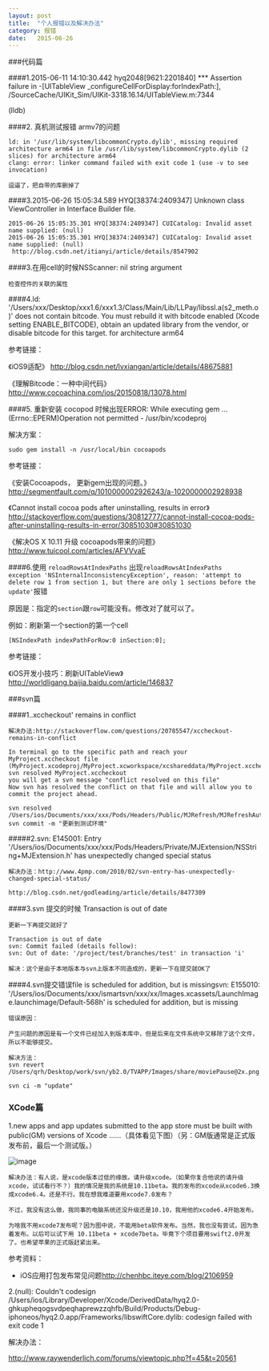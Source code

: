 ```yaml
---
layout: post
title:  "个人报错以及解决办法"
category: 报错
date:   2015-06-26
---
```


###代码篇

####1.2015-06-11 14:10:30.442 hyq2048[9621:2201840] *** Assertion failure in -[UITableView _configureCellForDisplay:forIndexPath:], /SourceCache/UIKit_Sim/UIKit-3318.16.14/UITableView.m:7344

(lldb) 

####2. 真机测试报错 armv7的问题   

```
ld: in '/usr/lib/system/libcommonCrypto.dylib', missing required architecture arm64 in file /usr/lib/system/libcommonCrypto.dylib (2 slices) for architecture arm64
clang: error: linker command failed with exit code 1 (use -v to see invocation)

逗逼了，把自带的库删掉了
```
####3.2015-06-26 15:05:34.589 HYQ[38374:2409347] Unknown class ViewController in Interface Builder file.

```
2015-06-26 15:05:35.301 HYQ[38374:2409347] CUICatalog: Invalid asset name supplied: (null)
2015-06-26 15:05:35.301 HYQ[38374:2409347] CUICatalog: Invalid asset name supplied: (null)
 http://blog.csdn.net/itianyi/article/details/8547902
 ```
####3.在用cell的时候NSScanner: nil string argument  
 
 ```
检查控件的关联的属性
 ```

####4.ld: '/Users/xxx/Desktop/xxx1.6/xxx1.3/Class/Main/Lib/LLPay/libssl.a(s2_meth.o)' does not contain bitcode. You must rebuild it with bitcode enabled (Xcode setting ENABLE_BITCODE), obtain an updated library from the vendor, or disable bitcode for this target. for architecture arm64

参考链接：

《iOS9适配》 <http://blog.csdn.net/lvxiangan/article/details/48675881>

《理解Bitcode：一种中间代码》<http://www.cocoachina.com/ios/20150818/13078.html>

####5. 重新安装 cocopod 时候出现ERROR:  While executing gem ... (Errno::EPERM)Operation not permitted - /usr/bin/xcodeproj


解决方案：

```
sudo gem install -n /usr/local/bin cocoapods
```
参考链接：

《安装Cocoapods， 更新gem出现的问题。》<http://segmentfault.com/q/1010000002926243/a-1020000002928938>

《Cannot install cocoa pods after uninstalling, results in error》<http://stackoverflow.com/questions/30812777/cannot-install-cocoa-pods-after-uninstalling-results-in-error/30851030#30851030>

《解决OS X 10.11 升级 cocoapods带来的问题》 <http://www.tuicool.com/articles/AFVVvaE>
 
####6.使用 `reloadRowsAtIndexPaths` 出现`reloadRowsAtIndexPaths  exception 'NSInternalInconsistencyException', reason: 'attempt to delete row 1 from section 1, but there are only 1 sections before the update'`报错

原因是：指定的`section`跟`row`可能没有。修改对了就可以了。

例如：刷新第一个section的第一个cell

```
[NSIndexPath indexPathForRow:0 inSection:0]; 
```

参考链接：

《iOS开发小技巧：刷新UITableView》<http://worldligang.baijia.baidu.com/article/146837>
 
###svn篇

####1..xccheckout' remains in conflict

```
解决办法:http://stackoverflow.com/questions/20785547/xccheckout-remains-in-conflict

In terminal go to the specific path and reach your MyProject.xccheckout file (MyProject.xcodeproj/MyProject.xcworkspace/xcshareddata/MyProject.xccheckout)
svn resolved MyProject.xccheckout
you will get a svn message "conflict resolved on this file"
Now svn has resolved the conflict on that file and will allow you to commit the project ahead.

svn resolved /Users/ios/Documents/xxx/xxx/Pods/Headers/Public/MJRefresh/MJRefreshAutoStateFooter.h
svn commit -m "更新到测试环境"
```

#####2.svn: E145001: Entry '/Users/ios/Documents/xxx/xxx/Pods/Headers/Private/MJExtension/NSString+MJExtension.h' has unexpectedly changed special status

```
解决办法：http://www.4pmp.com/2010/02/svn-entry-has-unexpectedly-changed-special-status/

http://blog.csdn.net/godleading/article/details/8477309
````

####3.svn 提交的时候 Transaction is out of date

```
更新一下再提交就好了 

Transaction is out of date 
svn: Commit failed (details follow): 
svn: Out of date: '/project/test/branches/test' in transaction 'i' 

解决：这个是由于本地版本与svn上版本不同造成的，更新一下在提交就OK了
 ```
 
####4.svn提交错误file is scheduled for addition, but is missingsvn: E155010: '/Users/ios/Documents/xxx/ismartsvn/xxx/xx/Images.xcassets/LaunchImage.launchimage/Default-568h' is scheduled for addition, but is missing

```
错误原因：

产生问题的原因是有一个文件已经加入到版本库中，但是后来在文件系统中又移除了这个文件，所以不能够提交。

解决方法：
svn revert /Users/qrh/Desktop/work/svn/yb2.0/TVAPP/Images/share/moviePause@2x.png 

svn ci -m "update"
```
### XCode篇

1.new apps and app updates submitted to the app store must be built with public(GM) versions of Xcode ……（具体看见下图）（另：GM版通常是正式版发布前，最后一个测试版。）

![image](/images/personnalerror/fabu_error01.png)

```
解决办法：有人说，是xcode版本过低的缘故。请升级xcode。（如果你复合他说的请升级xcode，试试看行不？）我的情况是我的系统是10.11beta。我的发布的xcode从xcode6.3换成xcode6.4。还是不行。我在想我难道要用xcode7.0发布？

不过，我没有这么做，我同事的电脑系统还没升级还是10.10，我用他的xcode6.4开始发布。

为啥我不用xcode7发布呢？因为图中说，不能用beta软件发布。当然，我也没有尝试，因为急着发布。以后可以试下用 10.11beta + xcode7beta。毕竟下个项目要用swift2.0开发了。也希望苹果的正式版赶紧出来。
```
参考资料：

* iOS应用打包发布常见问题<http://chenhbc.iteye.com/blog/2106959>
 
2.(null):  Couldn't codesign /Users/ios/Library/Developer/Xcode/DerivedData/hyq2.0-ghkupheqogsvdpeqhaprewzzqhfb/Build/Products/Debug-iphoneos/hyq2.0.app/Frameworks/libswiftCore.dylib: codesign failed with exit code 1

解决办法：

<http://www.raywenderlich.com/forums/viewtopic.php?f=45&t=20561>









